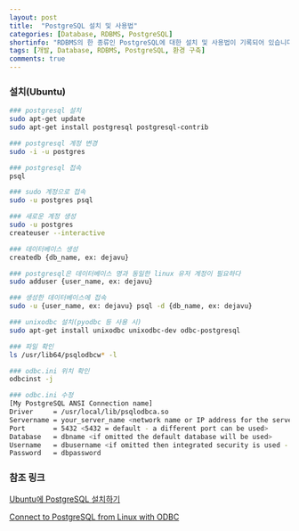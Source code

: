 ```yaml
---
layout: post
title:  "PostgreSQL 설치 및 사용법"
categories: [Database, RDBMS, PostgreSQL]
shortinfo: "RDBMS의 한 종류인 PostgreSQL에 대한 설치 및 사용법이 기록되어 있습니다"
tags: [개발, Database, RDBMS, PostgreSQL, 환경 구축]
comments: true
---
```


### 설치(Ubuntu)
```bash
### postgresql 설치
sudo apt-get update
sudo apt-get install postgresql postgresql-contrib

### postgresql 계정 변경
sudo -i -u postgres

### postgresql 접속
psql

### sudo 계정으로 접속
sudo -u postgres psql

### 새로운 계정 생성
sudo -u postgres
createuser --interactive

### 데이터베이스 생성
createdb {db_name, ex: dejavu}

### postgresql은 데이터베이스 명과 동일한 linux 유저 계정이 필요하다
sudo adduser {user_name, ex: dejavu}

### 생성한 데이터베이스에 접속
sudo -u {user_name, ex: dejavu} psql -d {db_name, ex: dejavu}

### unixodbc 설치(pyodbc 등 사용 시)
sudo apt-get install unixodbc unixodbc-dev odbc-postgresql

### 파일 확인
ls /usr/lib64/psqlodbcw* -l

### odbc.ini 위치 확인
odbcinst -j

### odbc.ini 수정
[My PostgreSQL ANSI Connection name]
Driver     = /usr/local/lib/psqlodbca.so
Servername = your_server_name <network name or IP address for the server>
Port       = 5432 <5432 = default - a different port can be used>
Database   = dbname <if omitted the default database will be used>
Username   = dbusername <if omitted then integrated security is used - needs kerberos>
Password   = dbpassword

```


### 참조 링크

[Ubuntu에 PostgreSQL 설치하기](https://dejavuqa.tistory.com/16)

[Connect to PostgreSQL from Linux with ODBC](https://help.interfaceware.com/v6/connect-to-postgresql-from-linux-or-mac-with-odbc)